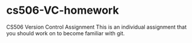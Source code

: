 # cs506-VC-homework
CS506 Version Control Assignment
This is an individual assignment that you should work on to become familiar with git.
